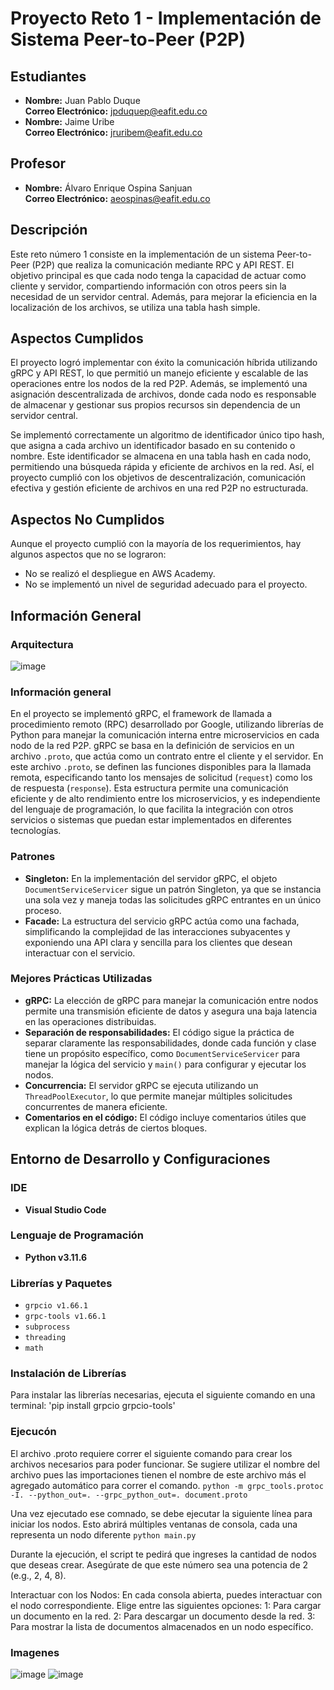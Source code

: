 # Proyecto Reto 1 - Implementación de Sistema Peer-to-Peer (P2P)

## Estudiantes
- **Nombre:** Juan Pablo Duque  
  **Correo Electrónico:** [jpduquep@eafit.edu.co](mailto:jpduquep@eafit.edu.co)
- **Nombre:** Jaime Uribe  
  **Correo Electrónico:** [jruribem@eafit.edu.co](mailto:jruribem@eafit.edu.co)

## Profesor
- **Nombre:** Álvaro Enrique Ospina Sanjuan  
  **Correo Electrónico:** [aeospinas@eafit.edu.co](mailto:aeospinas@eafit.edu.co)

## Descripción
Este reto número 1 consiste en la implementación de un sistema Peer-to-Peer (P2P) que realiza la comunicación mediante RPC y API REST. El objetivo principal es que cada nodo tenga la capacidad de actuar como cliente y servidor, compartiendo información con otros peers sin la necesidad de un servidor central. Además, para mejorar la eficiencia en la localización de los archivos, se utiliza una tabla hash simple.

## Aspectos Cumplidos
El proyecto logró implementar con éxito la comunicación híbrida utilizando gRPC y API REST, lo que permitió un manejo eficiente y escalable de las operaciones entre los nodos de la red P2P. Además, se implementó una asignación descentralizada de archivos, donde cada nodo es responsable de almacenar y gestionar sus propios recursos sin dependencia de un servidor central.

Se implementó correctamente un algoritmo de identificador único tipo hash, que asigna a cada archivo un identificador basado en su contenido o nombre. Este identificador se almacena en una tabla hash en cada nodo, permitiendo una búsqueda rápida y eficiente de archivos en la red. Así, el proyecto cumplió con los objetivos de descentralización, comunicación efectiva y gestión eficiente de archivos en una red P2P no estructurada.

## Aspectos No Cumplidos
Aunque el proyecto cumplió con la mayoría de los requerimientos, hay algunos aspectos que no se lograron:
- No se realizó el despliegue en AWS Academy.
- No se implementó un nivel de seguridad adecuado para el proyecto.

## Información General

### Arquitectura
![image](https://github.com/user-attachments/assets/ed3e493c-2463-42fd-8a60-77a9cb2b76c6)
### Información general
En el proyecto se implementó gRPC, el framework de llamada a procedimiento remoto (RPC) desarrollado por Google, utilizando librerías de Python para manejar la comunicación interna entre microservicios en cada nodo de la red P2P. gRPC se basa en la definición de servicios en un archivo `.proto`, que actúa como un contrato entre el cliente y el servidor. En este archivo `.proto`, se definen las funciones disponibles para la llamada remota, especificando tanto los mensajes de solicitud (`request`) como los de respuesta (`response`). Esta estructura permite una comunicación eficiente y de alto rendimiento entre los microservicios, y es independiente del lenguaje de programación, lo que facilita la integración con otros servicios o sistemas que puedan estar implementados en diferentes tecnologías.

### Patrones
- **Singleton:** En la implementación del servidor gRPC, el objeto `DocumentServiceServicer` sigue un patrón Singleton, ya que se instancia una sola vez y maneja todas las solicitudes gRPC entrantes en un único proceso.
- **Facade:** La estructura del servicio gRPC actúa como una fachada, simplificando la complejidad de las interacciones subyacentes y exponiendo una API clara y sencilla para los clientes que desean interactuar con el servicio.

### Mejores Prácticas Utilizadas
- **gRPC:** La elección de gRPC para manejar la comunicación entre nodos permite una transmisión eficiente de datos y asegura una baja latencia en las operaciones distribuidas.
- **Separación de responsabilidades:** El código sigue la práctica de separar claramente las responsabilidades, donde cada función y clase tiene un propósito específico, como `DocumentServiceServicer` para manejar la lógica del servicio y `main()` para configurar y ejecutar los nodos.
- **Concurrencia:** El servidor gRPC se ejecuta utilizando un `ThreadPoolExecutor`, lo que permite manejar múltiples solicitudes concurrentes de manera eficiente.
- **Comentarios en el código:** El código incluye comentarios útiles que explican la lógica detrás de ciertos bloques.

## Entorno de Desarrollo y Configuraciones

### IDE
- **Visual Studio Code**

### Lenguaje de Programación
- **Python v3.11.6**

### Librerías y Paquetes
- `grpcio v1.66.1`
- `grpc-tools v1.66.1`
- `subprocess`
- `threading`
- `math`

### Instalación de Librerías
Para instalar las librerías necesarias, ejecuta el siguiente comando en una terminal:
'pip install grpcio grpcio-tools'

### Ejecucón
El archivo .proto requiere correr el siguiente comando para crear los archivos necesarios para poder funcionar. Se sugiere utilizar el nombre del archivo pues las importaciones tienen el nombre de este archivo más el agregado automático para correr el comando.
`python -m grpc_tools.protoc -I. --python_out=. --grpc_python_out=. document.proto`

 Una vez ejecutado ese comnado, se debe ejecutar la siguiente línea para iniciar los nodos. Esto abrirá múltiples ventanas de consola, cada una representa un nodo diferente
 `python main.py`

Durante la ejecución, el script te pedirá que ingreses la cantidad de nodos que deseas crear. Asegúrate de que este número sea una potencia de 2 (e.g., 2, 4, 8).

Interactuar con los Nodos:
En cada consola abierta, puedes interactuar con el nodo correspondiente. Elige entre las siguientes opciones:
1: Para cargar un documento en la red.
2: Para descargar un documento desde la red.
3: Para mostrar la lista de documentos almacenados en un nodo específico.


### Imagenes

![image](https://github.com/user-attachments/assets/352f9705-8dc1-4625-89e3-dd1818af208a)
![image](https://github.com/user-attachments/assets/a50b29aa-3f54-43cd-ad2d-757c84ec7624)






